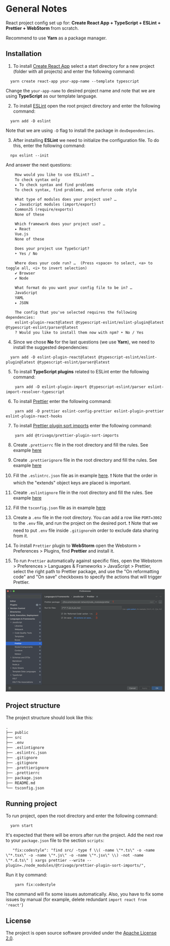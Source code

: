 # General Notes

React project config set up for: **Create React App + TypeScript + ESLint + Prettier + WebStorm** from scratch.

Recommend to use **Yarn** as a package manager.

## Installation

1. To install [Create React App](https://create-react-app.dev/docs/getting-started#yarn) select a start directory for a new project (folder with all projects) and enter the following command:

```console
  yarn create react-app your-app-name --template typescript
```

Change the `your-app-name` to desired project name and note that we are using **TypeScript** as our template language.

2. To install [ESLint](https://yarnpkg.com/package/eslint) open the root project directory and enter the following command:

```console
  yarn add -D eslint
```

Note that we are using `-D` flag to install the package in `devDependencies`.

3. After installing **ESLint** we need to initialize the configuration file. To do this, enter the following command:

```console
  npx eslint --init
```

And answer the next questions:

```console
    How would you like to use ESLint? …
    To check syntax only
    ▸ To check syntax and find problems
    To check syntax, find problems, and enforce code style
```

```console
    What type of modules does your project use? … 
    ▸ JavaScript modules (import/export)
    CommonJS (require/exports)
    None of these
```

```console
    Which framework does your project use? …
    ▸ React
    Vue.js
    None of these
```

```console
    Does your project use TypeScript? 
    ‣ Yes / No
```

```console
    Where does your code run? …  (Press <space> to select, <a> to toggle all, <i> to invert selection)
    ✔ Browser
    ✔ Node
```

```console
    What format do you want your config file to be in? … 
    JavaScript
    YAML
    ▸ JSON
```

```console
    The config that you've selected requires the following dependencies:
    eslint-plugin-react@latest @typescript-eslint/eslint-plugin@latest @typescript-eslint/parser@latest
    ? Would you like to install them now with npm? ‣ No / Yes
```

4. Since we chose **No** for the last questions (we use **Yarn**), we need to install the suggested dependencies: 

```console
  yarn add -D eslint-plugin-react@latest @typescript-eslint/eslint-plugin@latest @typescript-eslint/parser@latest
```

5. To install **TypeScript plugins** related to ESLint enter the following command:

```console
    yarn add -D eslint-plugin-import @typescript-eslint/parser eslint-import-resolver-typescript
```

6. To install [Prettier](https://yarnpkg.com/package/prettier) enter the following command:

```console
    yarn add -D prettier eslint-config-prettier eslint-plugin-prettier eslint-plugin-react-hooks
```

7. To install [Prettier plugin sort imports](https://yarnpkg.com/package/@trivago/prettier-plugin-sort-imports) enter the following command:

```console
    yarn add @trivago/prettier-plugin-sort-imports
```

8. Create `.prettierrc` file in the root directory and fill the rules. See example [here](.prettierrc)

9. Create `.prettierignore` file in the root directory and fill the rules. See example [here](.prettierignore)

10. Fill the `.eslintrc.json` file as in example [here](.eslintrc.json). ❗ Note that the order in which the "extends" object keys are placed is important. 

11. Create `.eslintignore` file in the root directory and fill the rules. See example  [here](.eslintignore)
 
12. Fill the `tsconfig.json` file as in example [here](tsconfig.json)

13. Create a `.env` file in the root directory. You can add a row like `PORT=3002` to the `.env` file, and run the project on the desired port. ❗ Note that we need to put `.env` file inside `.gitignore`in order to exclude data sharing from it.

14. To install `Prettier` plugin to **WebStorm** open the Webstorm > Preferences > Plugins, find **Prettier** and install it.

15. To run `Prettier` automatically against specific files, open the Webstorm > Preferences > Languages & Frameworks > JavaScript > Prettier, select the right path to Prettier package, and use the "On reformatting code" and "On save" checkboxes to specify the actions that will trigger Prettier.

![prettier-settings](public/prettier-settings.png)

## Project structure

The project structure should look like this:

```
.
├── public
├── src
├── .env
├── .eslintignore
├── .eslintrc.json
├── .gitignore
├── .gitignore
├── .prettierignore
├── .prettierrc
├── package.json
├── README.md
└── tsconfig.json
```
## Running project

To run project, open the root directory and enter the following command:

```console
  yarn start
```

It's expected that there will be errors after run the project. Add the next row to your `package.json` file to the section `scripts`:

```console
   "fix:codestyle": "find src/ -type f \\( -name \"*.ts\" -o -name \"*.tsx\" -o -name \"*.js\" -o -name \"*.jsx\" \\) -not -name \"*.d.ts\" | xargs prettier --write --plugin=./node_modules/@trivago/prettier-plugin-sort-imports/",
```

Run it by command:

```console
    yarn fix:codestyle
```

The command will fix some issues automatically. Also, you have to fix some issues by manual (for example, delete redundant `import react from 'react'`)


## License

The project is open source software provided under the [Apache License 2.0](LICENSE.md).